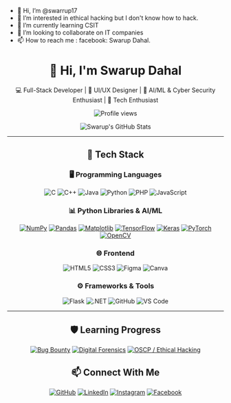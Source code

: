 - 👋 Hi, I’m @swarrup17
- 👀 I’m interested in ethical hacking but I don't know how to hack.
- 🌱 I’m currently learning CSIT
- 💞️ I’m looking to collaborate on IT companies
- 📫 How to reach me : facebook: Swarup Dahal. 

<!---
swarrup17/swarrup17 is a ✨ special ✨ repository because its `README.md` (this file) appears on your GitHub profile.
You can click the Preview link to take a look at your changes.
--->

<div align="center">

# 👋 Hi, I'm Swarup Dahal  
💻 Full-Stack Developer | 🎨 UI/UX Designer | 🤖 AI/ML & Cyber Security Enthusiast | 🚀 Tech Enthusiast  

![Profile views](https://komarev.com/ghpvc/?username=swarrup17&label=Profile%20views&color=0e75b6&style=flat)

![Swarup's GitHub Stats](https://github-readme-stats.vercel.app/api?username=swarrup17&show_icons=true&theme=default)

---

## 🧰 Tech Stack

### 🖥️ Programming Languages
![C](https://img.shields.io/badge/C-00599C?style=for-the-badge&logo=c&logoColor=white)
![C++](https://img.shields.io/badge/C++-00599C?style=for-the-badge&logo=c%2B%2B&logoColor=white)
![Java](https://img.shields.io/badge/Java-ED8B00?style=for-the-badge&logo=openjdk&logoColor=white)
![Python](https://img.shields.io/badge/Python-3776AB?style=for-the-badge&logo=python&logoColor=white)
![PHP](https://img.shields.io/badge/PHP-777BB4?style=for-the-badge&logo=php&logoColor=white)
![JavaScript](https://img.shields.io/badge/JavaScript-F7DF1E?style=for-the-badge&logo=javascript&logoColor=black)

### 📊 Python Libraries & AI/ML
[![NumPy](https://img.shields.io/badge/NumPy-013243?style=for-the-badge&logo=numpy&logoColor=white)](https://numpy.org/doc/)
[![Pandas](https://img.shields.io/badge/Pandas-150458?style=for-the-badge&logo=pandas&logoColor=white)](https://pandas.pydata.org/docs/)
[![Matplotlib](https://img.shields.io/badge/Matplotlib-11557C?style=for-the-badge&logo=matplotlib&logoColor=white)](https://matplotlib.org/stable/contents.html)
[![TensorFlow](https://img.shields.io/badge/TensorFlow-FF6F00?style=for-the-badge&logo=tensorflow&logoColor=white)](https://www.tensorflow.org/learn)
[![Keras](https://img.shields.io/badge/Keras-D00000?style=for-the-badge&logo=keras&logoColor=white)](https://keras.io/)
[![PyTorch](https://img.shields.io/badge/PyTorch-EE4C2C?style=for-the-badge&logo=pytorch&logoColor=white)](https://pytorch.org/docs/stable/index.html)
[![OpenCV](https://img.shields.io/badge/OpenCV-5C3EE8?style=for-the-badge&logo=opencv&logoColor=white)](https://docs.opencv.org/)

### 🌐 Frontend
![HTML5](https://img.shields.io/badge/HTML5-E34F26?style=for-the-badge&logo=html5&logoColor=white)
![CSS3](https://img.shields.io/badge/CSS3-1572B6?style=for-the-badge&logo=css3&logoColor=white)
![Figma](https://img.shields.io/badge/Figma-F24E1E?style=for-the-badge&logo=figma&logoColor=white)
![Canva](https://img.shields.io/badge/Canva-00C4CC?style=for-the-badge&logo=canva&logoColor=white)

### ⚙️ Frameworks & Tools
![Flask](https://img.shields.io/badge/Flask-000000?style=for-the-badge&logo=flask&logoColor=white)
![.NET](https://img.shields.io/badge/.NET-512BD4?style=for-the-badge&logo=dotnet&logoColor=white)
![GitHub](https://img.shields.io/badge/GitHub-181717?style=for-the-badge&logo=github&logoColor=white)
![VS Code](https://img.shields.io/badge/VS%20Code-0078D4?style=for-the-badge&logo=visual-studio-code&logoColor=white)

---

## 🛡️ Learning Progress
[![Bug Bounty](https://img.shields.io/badge/Bug%20Bounty-Active-orange?style=for-the-badge&logo=hackerone&logoColor=white)](https://www.hackerone.com/)
[![Digital Forensics](https://img.shields.io/badge/Digital%20Forensics-65%25-blue?style=for-the-badge&logo=search&logoColor=white)](https://tryhackme.com/room/introdigitalforensics)
[![OSCP / Ethical Hacking](https://img.shields.io/badge/OSCP-30%25-red?style=for-the-badge&logo=offensive-security&logoColor=white)](https://www.offsec.com/courses/pen-200/)


## 📫 Connect With Me
<p align="center">
  <a href="https://github.com/swarrup17"><img src="https://img.shields.io/badge/GitHub-181717?style=for-the-badge&logo=github&logoColor=white" alt="GitHub"/></a>
  <a href="https://www.linkedin.com/in/swarup-dahal-b9a65225a/"><img src="https://img.shields.io/badge/LinkedIn-0077B5?style=for-the-badge&logo=linkedin&logoColor=white" alt="LinkedIn"/></a>
  <a href="https://www.instagram.com/_swarup_dahal_/"><img src="https://img.shields.io/badge/Instagram-E4405F?style=for-the-badge&logo=instagram&logoColor=white" alt="Instagram"/></a>
  <a href="https://www.facebook.com/swarupd.17"><img src="https://img.shields.io/badge/Facebook-1877F2?style=for-the-badge&logo=facebook&logoColor=white" alt="Facebook"/></a>
</p>

</div>
